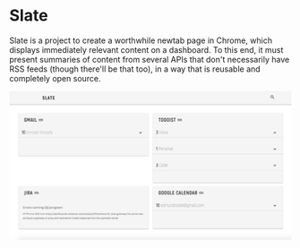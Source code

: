 Slate
============

Slate is a project to create a worthwhile newtab page in Chrome, which displays immediately relevant content on a dashboard. To this end, it must present summaries of content from several APIs that don't necessarily have RSS feeds (though there'll be that too), in a way that is reusable and completely open source.

![Demo screenshot](/DemoScreenshot.png?raw=true "Demo screenshot")
